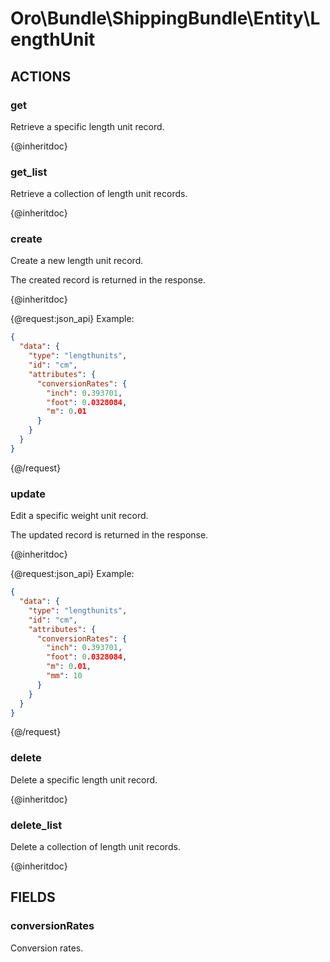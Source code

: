 # Oro\Bundle\ShippingBundle\Entity\LengthUnit

## ACTIONS

### get

Retrieve a specific length unit record.

{@inheritdoc}

### get_list

Retrieve a collection of length unit records.

{@inheritdoc}

### create

Create a new length unit record.

The created record is returned in the response.

{@inheritdoc}

{@request:json_api}
Example:

```JSON
{
  "data": {
    "type": "lengthunits",
    "id": "cm",
    "attributes": {
      "conversionRates": {
        "inch": 0.393701,
        "foot": 0.0328084,
        "m": 0.01
      }
    }
  }
}
```
{@/request}

### update

Edit a specific weight unit record.

The updated record is returned in the response.

{@inheritdoc}

{@request:json_api}
Example:

```JSON
{
  "data": {
    "type": "lengthunits",
    "id": "cm",
    "attributes": {
      "conversionRates": {
        "inch": 0.393701,
        "foot": 0.0328084,
        "m": 0.01,
        "mm": 10
      }
    }
  }
}
```
{@/request}

### delete

Delete a specific length unit record.

{@inheritdoc}

### delete_list

Delete a collection of length unit records.

{@inheritdoc}

## FIELDS

### conversionRates

Conversion rates.
